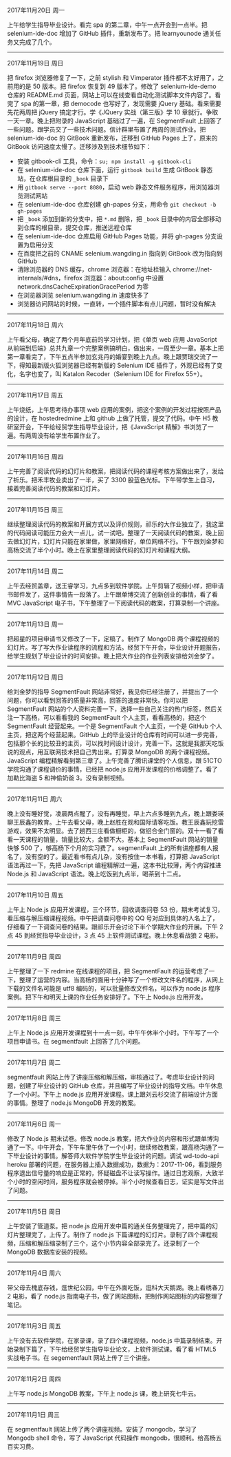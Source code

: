 2017年11月20日 周一

上午给学生指导毕业设计。看完 spa 的第二章，中午一点开会到一点半。把 selenium-ide-doc 增加了 GitHub 插件，重新发布了。把 learnyounode 通关任务又完成了几个。

---
2017年11月19日 周日

把 firefox 浏览器修复了一下，之前 stylish 和 Vimperator 插件都不太好用了，之前用的是 50 版本。把 firefox 恢复到 49 版本了。修改了 selenium-ide-demo 仓库的 README.md 页面，网站上可以在线查看自动化测试脚本文件内容了。看完了 spa 的第一章，把 democode 也写好了，发现需要 jQuery 基础。看来需要先花两周把 jQuery 搞定才行。学《JQuery 实战（第三版》学 10 章就行。争取一天一章。晚上把附录的 JavaScript 基础过了一遍，在 SegmentFault 上回答了一些问题。跟学员交了一些技术问题。信计群里布置了两周的测试作业。把 selenium-ide-doc 的 GitBook 重新发布，迁移到 GitHub Pages 上了，原来的 GitBook 访问速度太慢了。迁移涉及到技术细节如下：

- 安装 gitbook-cli 工具，命令：`su; npm install -g gitbook-cli`  
- 在 selenium-ide-doc 仓库下面，运行 `gitbook build` 生成 GitBook 静态站，在仓库根目录的 `_book` 目录下  
- 用 `gitbook serve --port 8080`，启动 web 静态文件服务程序，用浏览器浏览测试网站  
- 在 selenium-ide-doc 仓库创建 gh-papes 分支，用命令 `git checkout -b gh-pages`  
- 把 `_book` 添加到新的分支中，把 `*.md` 删除，把 `_book` 目录中的内容全部移动到仓库的根目录，提交仓库，推送远程仓库  
- 在 selenium-ide-doc 仓库启用 GitHub Pages 功能，并将 gh-pages 分支设置为启用分支 
- 在百度把之前的 CNAME selenium.wangding.in 指向到 GitBook 改为指向到 GitHub  
- 清除浏览器的 DNS 缓存，chrome 浏览器：在地址栏输入 chrome://net-internals/#dns，firefox 浏览器：about:config 中设置 network.dnsCacheExpirationGracePeriod 为零  
- 在浏览器浏览 selenium.wangding.in 速度快多了  
- 浏览器访问网站的时候，一直转，一个插件脚本有点儿问题，暂时没有解决  

---
2017年11月18日 周六

上午看父母，确定了两个月年底前的学习计划，把《单页 web 应用 JavaScript 从前端到后端》总共九章一个完整案例搞明白，做出来，一周至少一章。基本上把第一章看完了，下午五点半参加玄兆丹的婚宴到晚上九点。晚上跟贾瑞交流了一下，得知最新版火狐浏览器已经有新版的 Selenium IDE 插件了，外观已经有了变化，名字也变了，叫 Katalon Recoder（Selenium IDE for Firefox 55+）。

---
2017年11月17日 周五

上午烧纸，上午思考待办事项 web 应用的案例，把这个案例的开发过程按照产品的设计，在 hostedredmine 上和 github 上做了托管，提交了代码。中午 H5 教研室开会，下午给经贸学生指导毕业设计，把《JavaScript 精解》书浏览了一遍。有两周没有给学生布置作业了。

---
2017年11月16日 周四

上午完善了阅读代码的幻灯片和教案，把阅读代码的课程考核方案做出来了，发给了祈乐。把禾丰牧业卖出了一半，买了 3300 股蓝色光标。下午带学生上自习，接着完善阅读代码的教案和幻灯片。

---
2017年11月15日 周三

继续整理阅读代码的教案和开展方式以及评价规则，祁乐的大作业独立了，我这里的代码阅读可能压力会大一点儿，试一试吧。整理了一天阅读代码的教案，晚上回去做幻灯片，幻灯片只能在家里做，家里网络好，单位网络不行。下午跟刘金梦和高杨交流了半个小时。晚上在家里整理阅读代码的幻灯片和课程大纲。

---
2017年11月14日 周二

上午去经贸盖章，送王睿学习，九点多到软件学院。上午剪辑了视频小样，把申请书邮件发了，这件事情告一段落了。上午跟单博交流了创新创业的事情，看了看 MVC JavaScript 电子书，下午整理了一下阅读代码的教案，打算录制一个讲座。

---
2017年11月13日 周一

把超星的项目申请书又修改了一下，定稿了。制作了 MongoDB 两个课程视频的幻灯片。写了写大作业读程序的流程和方法。经贸下午开会，毕业设计开题报告，给学生规划了毕业设计的时间安排。晚上把大作业的作业列表安排给刘金梦了。

---
2017年11月12日 周日

给刘金梦的指导 SegmentFault 网站非常好，我见你已经注册了，并提出了一个问题，你可以看到回答的质量非常高，回答的速度非常快。你可以把 SegmentFault 网站的个人资料完善一下，选择一些自己关注的热门标签，然后关注一下高杨，可以看看我的 SegmentFault 个人主页，看看高杨的，把这个 SegmentFault 经营起来。一个是 SegmentFault 个人主页，一个是 GitHub 个人主页，把这两个经营起来。GitHub 上的毕业设计的仓库有时间可以进一步完善，包括那个长的比较丑的主页，可以找时间设计设计，完善一下。这就是我那天吃饭说的观点，用互联网技术把自己秀出来。打算录 MongoDB 的两个课程视频。JavaScript 编程精解看到第三章了。上午完善了腾讯课堂的个人信息，跟 51CTO 学院沟通了课程调价的事情，已经把 node.js 应用开发课程的价格调整了。看了加勒比海盗 5 和神偷奶爸 3。没有录制视频。

---
2017年11月11日 周六

晚上没有睡好觉，凌晨两点醒了，没有再睡觉，早上六点多睡到九点，晚上跟娄瑛聊王辰鑫的教育。上午去看父母，晚上赵胜在观和国际请客吃饭。教王辰鑫玩挖雷游戏，效果不太明显。去了趟西三庄看做橱柜的，做铝合金门窗的。双十一看了看看一天课程的销量，销量比较大，金额不大。基本上 SegmentFault 网站的销量快够 500 了，够高杨下个月的实习费了。segmentFault 上的所有讲座都有人报名了，没有空的了。最近看书有点儿杂，没有按住一本书看，打算把 JavaScript 语法再过一下，先把 JavaScript 编程精解过一遍，这本书比较薄，两个内容推进 Node.js 和 JavaScript 语法。晚上吃饭到九点半，喝茶到十二点。

---
2017年11月10日 周五

上午上 Node.js 应用开发课程，三个环节，回收调查问卷 53 份，期末考试复习，看压缩与解压缩课程视频。中午把调查问卷中的 QQ 号对应到具体的人名上了，仔细看了一下调查问卷的结果。跟祁乐开会讨论下半个学期大作业的开展。下午 2 点 45 到经贸指导毕业设计，3 点 45 上软件测试课程。晚上休息看战狼 2 电影。

---
2017年11月9日 周四

上午整理了一下 redmine 在线课程的项目，把 SegmentFault 的运营考虑了一下，整理了运营的内容。当高杨的面用十分钟写了一个修改文件名的程序，从网上下载的文件名可能是 utf8 编码的，可以批量修改文件名，可以作为 node.js 程序案例。把下午和明天上课的作业任务安排好了。下午上 Node.js 应用开发。

---
2017年11月8日 周三

上午上 Node.js 应用开发课程到十一点一刻，中午午休半个小时。下午写了一个项目申请书。在 segmentfault 上回答了几个问题。

---
2017年11月7日 周二

segmentfault 网站上传了讲座压缩和解压缩，审核通过了。考虑毕业设计的问题，创建了毕业设计的 GitHub 仓库，并且编写了毕业设计的指导文档。中午休息了一个小时。下午上 node.js 应用开发课程。课上跟刘云杉交流了前端设计方面的事情。整理了 node.js MongoDB 开发的教案。

---
2017年11月6日 周一

修改了 Node.js 期末试卷。修改 node.js 教案，把大作业的内容和形式跟单博沟通了一下。中午开会，下午车里午休了一个小时，继续修改教案，跟高杨沟通了一下毕业设计的事情。解答师大软件学院学生毕业设计的问题。调试 wd-todo-api heroku 部署的问题，在服务器上插入数据成功，数据为：2017-11-06，看到服务程序退出信号量的响应是正常的，怀疑磁盘不让读写操作。通过日志观察，大致半个小时的空闲时间，服务程序就会被停掉。半个小时候查看日志，证实是写文件出了问题。

---
2017年11月5日 周日

上午安装了管道泵。把 node.js 应用开发中篇的通关任务整理完了，把中篇的幻灯片整理完了，上传了。制作了 node.js 下篇课程的幻灯片。录制了四个课程视频，压缩和解压缩录制了三个，这个小节内容全部录完了。还录制了一个 MongoDB 数据库安装的视频。

---
2017年11月4日 周六

带父母去槐底存钱，逛世纪公园，中午在外面吃饭，逛科大天鹅湖。晚上看绣春刀2 电影，看了 node.js 指南电子书，做了网站图标，把制作网站图标的内容整理了笔记。

---
2017年11月3日 周五

上午没有去软件学院，在家录课，录了四个课程视频，node.js 中篇录制结束。开始录制下篇了，下午给经贸学生指导毕业论文，上软件测试课。看了看 HTML5 实战电子书。在 segementfault 网站上传了三个讲座。

---
2017年11月2日 周四

上午写 node.js MongoDB 教案，下午上 node.js 课，晚上研究七牛云。

---
2017年11月1日 周三

在 segmentfault 网站上传了两个讲座视频。安装了 mongodb，学习了 Mongodb shell 命令，写了 JavaScript 代码操作 mongodb，很顺利。给高杨五百实习费。

